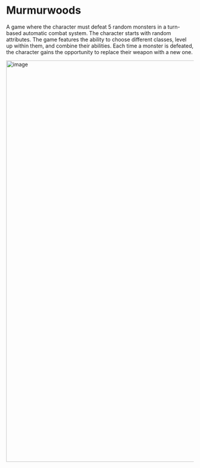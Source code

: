 # Murmurwoods

A game where the character must defeat 5 random monsters in a turn-based automatic combat system. The character starts with random attributes. The game features the ability to choose different classes, level up within them, and combine their abilities. Each time a monster is defeated, the character gains the opportunity to replace their weapon with a new one.

<img width="1920" height="1080" alt="image" src="https://github.com/user-attachments/assets/a62b9f67-50ef-43b8-9d51-47e89193f753" />
